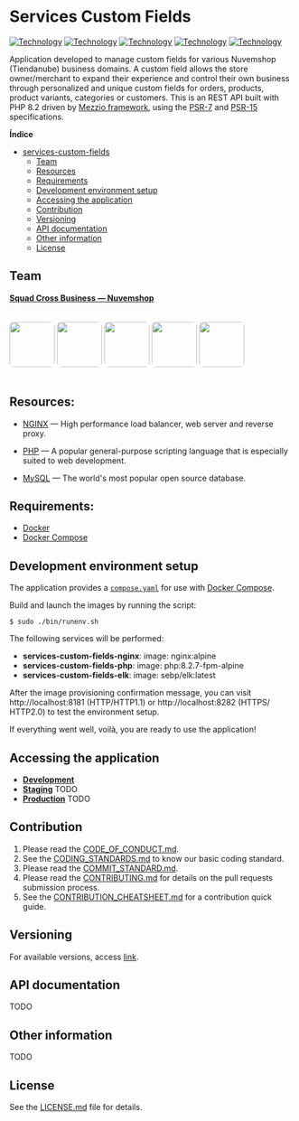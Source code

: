 # Services Custom Fields

[![Technology][php-image]][php-url]
[![Technology][mezzio-image]][mezzio-url]
[![Technology][nginx-image]][nginx-url]
[![Technology][docker-image]][docker-url]
[![Technology][elastic-image]][elastic-url]


[php-url]: https://www.php.net/

[php-image]: https://img.shields.io/badge/PHP-8.2-grey?style=for-the-badge&logo=PHP&logoColor=white&labelColor=blue

[jsonapi-image]: https://img.shields.io/badge/json:api-v1.1-5a5a5a?style=for-the-badge&labelColor=0b4e22

[jsonapi-url]: https://jsonapi.org/

[mezzio-url]: https://docs.mezzio.dev/

[mezzio-image]: https://img.shields.io/badge/mezzio-v3-013755?style=for-the-badge&labelColor=009655

[psr7-url]: https://www.php-fig.org/psr/psr-7/

[psr7-image]: https://img.shields.io/badge/PSR_7-f09f47?style=for-the-badge

[psr15-url]: https://www.php-fig.org/psr/psr-15/

[psr15-image]: https://img.shields.io/badge/PSR_15-f09f47?style=for-the-badge

[nginx-url]: https://www.nginx.com/

[nginx-image]: https://img.shields.io/badge/nginx-009639?style=for-the-badge&logo=nginx&logoColor=white

[docker-url]: https://www.docker.com/

[docker-image]: https://img.shields.io/badge/Docker-blue?style=for-the-badge&logo=Docker&logoColor=white

[elastic-url]: https://www.elastic.co/pt/elastic-stack

[elastic-image]: https://img.shields.io/badge/elastic_stack-005571?style=for-the-badge&logo=elasticstack&logoColor=white

Application developed to manage custom fields for various Nuvemshop (Tiendanube) business domains.
A custom field allows the store owner/merchant to expand their experience and control their own business through personalized and unique custom fields for orders, products, product variants, categories or customers.
This is an REST API built with PHP 8.2 driven by [Mezzio framework][mezzio-url], using the [PSR-7][psr7-url] and [PSR-15][psr7-url] specifications.

**Índice**

* [services-custom-fields](#services-custom-fields)
    * [Team](#team)
    * [Resources](#resources)
    * [Requirements](#requirements)
    * [Development environment setup](#development-environment-setup)
    * [Accessing the application](#accessing-the-application)
    * [Contribution](#contribution)
    * [Versioning](#versioning)
    * [API documentation](#api-documentation)
    * [Other information](#other-information)
    * [License](#license)

## Team

**[Squad Cross Business — Nuvemshop](https://github.com/orgs/TiendaNube/teams/cross-business)**

<img align="middle" width="80px;" style="margin: 20px 0; border-radius: 10%;" src="https://github.com/mshibata-nuvemshop.png" /> <img align="middle" width="80px;" style="margin: 20px 0; border-radius: 10%;" src="https://github.com/LuizHonorato.png" /> <img align="middle" width="80px;" style="margin: 20px 0; border-radius: 10%;" src="https://github.com/jonathanbraznuvem.png" /> <img align="middle" width="80px;" style="margin: 20px 0; border-radius: 10%;" src="https://github.com/marianadasilvanuvem.png" /> <img align="middle" width="80px;" style="margin: 20px 0; border-radius: 10%;" src="https://github.com/jnreginato.png" />

## Resources:

* [NGINX](https://www.nginx.com/) — High performance load balancer, web server and reverse proxy.

* [PHP](https://www.php.net/) — A popular general-purpose scripting language that is especially suited to web development.

* [MySQL](https://www.mysql.com/) — The world's most popular open source database.

## Requirements:

+ [Docker](https://www.docker.com/)
+ [Docker Compose](https://docs.docker.com/compose/install/)

## Development environment setup

The application provides a [`compose.yaml`](compose.yaml) for use with [Docker Compose](https://docs.docker.com/compose/).

Build and launch the images by running the script:

```shell
$ sudo ./bin/runenv.sh
```

The following services will be performed:

+ **services-custom-fields-nginx**: image: nginx:alpine
+ **services-custom-fields-php**: image: php:8.2.7-fpm-alpine
+ **services-custom-fields-elk**: image: sebp/elk:latest

After the image provisioning confirmation message, you can visit http://localhost:8181 (HTTP/HTTP1.1) or http://localhost:8282 (HTTPS/ HTTP2.0) to test the environment setup.

If everything went well, voilà, you are ready to use the application!

## Accessing the application

- [**Development**](http://localhost:8181/)
- [**Staging**]() TODO
- [**Production**]() TODO

## Contribution

1. Please read the [CODE_OF_CONDUCT.md](CODE_OF_CONDUCT.md).
2. See the [CODING_STANDARDS.md](CODING_STANDARDS.md) to know our basic coding standard.
3. Please read the [COMMIT_STANDARD.md](COMMIT_STANDARD.md).
4. Please read the [CONTRIBUTING.md](CONTRIBUTING.md) for details on the pull requests submission process.
5. See the [CONTRIBUTION_CHEATSHEET.md](CONTRIBUTION_CHEATSHEET.md) for a contribution quick guide.

## Versioning

For available versions, access [link](https://github.com/jonatanreginato/services-custom-fields/releases).

## API documentation

TODO

## Other information

TODO

## License

See the [LICENSE.md](LICENSE.md) file for details.
